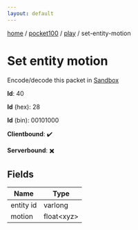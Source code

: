 ```yaml
---
layout: default
---
```


[home](/)  /  [pocket100](/protocol/pocket100)  /  [play](/protocol/pocket100/play)  /  set-entity-motion

# Set entity motion

Encode/decode this packet in [Sandbox](../../../sandbox/pocket100#play.set_entity_motion)

**Id**: 40

**Id** (hex): 28

**Id** (bin): 00101000

**Clientbound**: ✔️

**Serverbound**: ✖️

## Fields

Name | Type
---|---
entity id | varlong
motion | float&lt;xyz&gt;
